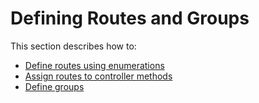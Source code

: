 # Defining Routes and Groups

This section describes how to:

* [Define routes using enumerations](Route-Enumeration.md)
* [Assign routes to controller methods](Defining-Routes-in-the-Controller.md)
* [Define groups](Defining-Groups.md)
